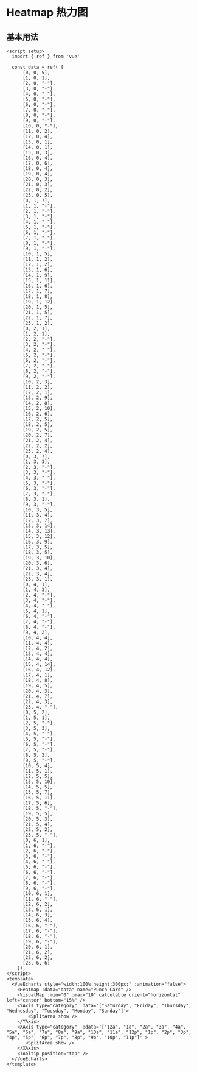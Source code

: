 # Heatmap 热力图

<script setup>
  import { ref } from 'vue'

  const data = ref( [
      [0, 0, 5],
      [1, 0, 1],
      [2, 0, "-"],
      [3, 0, "-"],
      [4, 0, "-"],
      [5, 0, "-"],
      [6, 0, "-"],
      [7, 0, "-"],
      [8, 0, "-"],
      [9, 0, "-"],
      [10, 0, "-"],
      [11, 0, 2],
      [12, 0, 4],
      [13, 0, 1],
      [14, 0, 1],
      [15, 0, 3],
      [16, 0, 4],
      [17, 0, 6],
      [18, 0, 4],
      [19, 0, 4],
      [20, 0, 3],
      [21, 0, 3],
      [22, 0, 2],
      [23, 0, 5],
      [0, 1, 7],
      [1, 1, "-"],
      [2, 1, "-"],
      [3, 1, "-"],
      [4, 1, "-"],
      [5, 1, "-"],
      [6, 1, "-"],
      [7, 1, "-"],
      [8, 1, "-"],
      [9, 1, "-"],
      [10, 1, 5],
      [11, 1, 2],
      [12, 1, 2],
      [13, 1, 6],
      [14, 1, 9],
      [15, 1, 11],
      [16, 1, 6],
      [17, 1, 7],
      [18, 1, 8],
      [19, 1, 12],
      [20, 1, 5],
      [21, 1, 5],
      [22, 1, 7],
      [23, 1, 2],
      [0, 2, 1],
      [1, 2, 1],
      [2, 2, "-"],
      [3, 2, "-"],
      [4, 2, "-"],
      [5, 2, "-"],
      [6, 2, "-"],
      [7, 2, "-"],
      [8, 2, "-"],
      [9, 2, "-"],
      [10, 2, 3],
      [11, 2, 2],
      [12, 2, 1],
      [13, 2, 9],
      [14, 2, 8],
      [15, 2, 10],
      [16, 2, 6],
      [17, 2, 5],
      [18, 2, 5],
      [19, 2, 5],
      [20, 2, 7],
      [21, 2, 4],
      [22, 2, 2],
      [23, 2, 4],
      [0, 3, 7],
      [1, 3, 3],
      [2, 3, "-"],
      [3, 3, "-"],
      [4, 3, "-"],
      [5, 3, "-"],
      [6, 3, "-"],
      [7, 3, "-"],
      [8, 3, 1],
      [9, 3, "-"],
      [10, 3, 5],
      [11, 3, 4],
      [12, 3, 7],
      [13, 3, 14],
      [14, 3, 13],
      [15, 3, 12],
      [16, 3, 9],
      [17, 3, 5],
      [18, 3, 5],
      [19, 3, 10],
      [20, 3, 6],
      [21, 3, 4],
      [22, 3, 4],
      [23, 3, 1],
      [0, 4, 1],
      [1, 4, 3],
      [2, 4, "-"],
      [3, 4, "-"],
      [4, 4, "-"],
      [5, 4, 1],
      [6, 4, "-"],
      [7, 4, "-"],
      [8, 4, "-"],
      [9, 4, 2],
      [10, 4, 4],
      [11, 4, 4],
      [12, 4, 2],
      [13, 4, 4],
      [14, 4, 4],
      [15, 4, 14],
      [16, 4, 12],
      [17, 4, 1],
      [18, 4, 8],
      [19, 4, 5],
      [20, 4, 3],
      [21, 4, 7],
      [22, 4, 3],
      [23, 4, "-"],
      [0, 5, 2],
      [1, 5, 1],
      [2, 5, "-"],
      [3, 5, 3],
      [4, 5, "-"],
      [5, 5, "-"],
      [6, 5, "-"],
      [7, 5, "-"],
      [8, 5, 2],
      [9, 5, "-"],
      [10, 5, 4],
      [11, 5, 1],
      [12, 5, 5],
      [13, 5, 10],
      [14, 5, 5],
      [15, 5, 7],
      [16, 5, 11],
      [17, 5, 6],
      [18, 5, "-"],
      [19, 5, 5],
      [20, 5, 3],
      [21, 5, 4],
      [22, 5, 2],
      [23, 5, "-"],
      [0, 6, 1],
      [1, 6, "-"],
      [2, 6, "-"],
      [3, 6, "-"],
      [4, 6, "-"],
      [5, 6, "-"],
      [6, 6, "-"],
      [7, 6, "-"],
      [8, 6, "-"],
      [9, 6, "-"],
      [10, 6, 1],
      [11, 6, "-"],
      [12, 6, 2],
      [13, 6, 1],
      [14, 6, 3],
      [15, 6, 4],
      [16, 6, "-"],
      [17, 6, "-"],
      [18, 6, "-"],
      [19, 6, "-"],
      [20, 6, 1],
      [21, 6, 2],
      [22, 6, 2],
      [23, 6, 6]
    ]);
</script>

## 基本用法

```vue
<script setup>
  import { ref } from 'vue'

  const data = ref( [
      [0, 0, 5],
      [1, 0, 1],
      [2, 0, "-"],
      [3, 0, "-"],
      [4, 0, "-"],
      [5, 0, "-"],
      [6, 0, "-"],
      [7, 0, "-"],
      [8, 0, "-"],
      [9, 0, "-"],
      [10, 0, "-"],
      [11, 0, 2],
      [12, 0, 4],
      [13, 0, 1],
      [14, 0, 1],
      [15, 0, 3],
      [16, 0, 4],
      [17, 0, 6],
      [18, 0, 4],
      [19, 0, 4],
      [20, 0, 3],
      [21, 0, 3],
      [22, 0, 2],
      [23, 0, 5],
      [0, 1, 7],
      [1, 1, "-"],
      [2, 1, "-"],
      [3, 1, "-"],
      [4, 1, "-"],
      [5, 1, "-"],
      [6, 1, "-"],
      [7, 1, "-"],
      [8, 1, "-"],
      [9, 1, "-"],
      [10, 1, 5],
      [11, 1, 2],
      [12, 1, 2],
      [13, 1, 6],
      [14, 1, 9],
      [15, 1, 11],
      [16, 1, 6],
      [17, 1, 7],
      [18, 1, 8],
      [19, 1, 12],
      [20, 1, 5],
      [21, 1, 5],
      [22, 1, 7],
      [23, 1, 2],
      [0, 2, 1],
      [1, 2, 1],
      [2, 2, "-"],
      [3, 2, "-"],
      [4, 2, "-"],
      [5, 2, "-"],
      [6, 2, "-"],
      [7, 2, "-"],
      [8, 2, "-"],
      [9, 2, "-"],
      [10, 2, 3],
      [11, 2, 2],
      [12, 2, 1],
      [13, 2, 9],
      [14, 2, 8],
      [15, 2, 10],
      [16, 2, 6],
      [17, 2, 5],
      [18, 2, 5],
      [19, 2, 5],
      [20, 2, 7],
      [21, 2, 4],
      [22, 2, 2],
      [23, 2, 4],
      [0, 3, 7],
      [1, 3, 3],
      [2, 3, "-"],
      [3, 3, "-"],
      [4, 3, "-"],
      [5, 3, "-"],
      [6, 3, "-"],
      [7, 3, "-"],
      [8, 3, 1],
      [9, 3, "-"],
      [10, 3, 5],
      [11, 3, 4],
      [12, 3, 7],
      [13, 3, 14],
      [14, 3, 13],
      [15, 3, 12],
      [16, 3, 9],
      [17, 3, 5],
      [18, 3, 5],
      [19, 3, 10],
      [20, 3, 6],
      [21, 3, 4],
      [22, 3, 4],
      [23, 3, 1],
      [0, 4, 1],
      [1, 4, 3],
      [2, 4, "-"],
      [3, 4, "-"],
      [4, 4, "-"],
      [5, 4, 1],
      [6, 4, "-"],
      [7, 4, "-"],
      [8, 4, "-"],
      [9, 4, 2],
      [10, 4, 4],
      [11, 4, 4],
      [12, 4, 2],
      [13, 4, 4],
      [14, 4, 4],
      [15, 4, 14],
      [16, 4, 12],
      [17, 4, 1],
      [18, 4, 8],
      [19, 4, 5],
      [20, 4, 3],
      [21, 4, 7],
      [22, 4, 3],
      [23, 4, "-"],
      [0, 5, 2],
      [1, 5, 1],
      [2, 5, "-"],
      [3, 5, 3],
      [4, 5, "-"],
      [5, 5, "-"],
      [6, 5, "-"],
      [7, 5, "-"],
      [8, 5, 2],
      [9, 5, "-"],
      [10, 5, 4],
      [11, 5, 1],
      [12, 5, 5],
      [13, 5, 10],
      [14, 5, 5],
      [15, 5, 7],
      [16, 5, 11],
      [17, 5, 6],
      [18, 5, "-"],
      [19, 5, 5],
      [20, 5, 3],
      [21, 5, 4],
      [22, 5, 2],
      [23, 5, "-"],
      [0, 6, 1],
      [1, 6, "-"],
      [2, 6, "-"],
      [3, 6, "-"],
      [4, 6, "-"],
      [5, 6, "-"],
      [6, 6, "-"],
      [7, 6, "-"],
      [8, 6, "-"],
      [9, 6, "-"],
      [10, 6, 1],
      [11, 6, "-"],
      [12, 6, 2],
      [13, 6, 1],
      [14, 6, 3],
      [15, 6, 4],
      [16, 6, "-"],
      [17, 6, "-"],
      [18, 6, "-"],
      [19, 6, "-"],
      [20, 6, 1],
      [21, 6, 2],
      [22, 6, 2],
      [23, 6, 6]
    ]);
</script>
<template>
  <VueEcharts style="width:100%;height:300px;" :animation="false">
    <Heatmap :data="data" name="Punch Card" />
    <VisualMap :min="0" :max="10" calculable orient="horizontal"  left="center" bottom="15%" />
    <YAxis type="category" :data='["Saturday", "Friday", "Thursday", "Wednesday", "Tuesday", "Monday", "Sunday"]'>
        <SplitArea show />
    </YAxis>
    <XAxis type="category"  :data='["12a", "1a", "2a", "3a", "4a", "5a", "6a", "7a", "8a", "9a", "10a", "11a", "12p", "1p", "2p", "3p", "4p", "5p", "6p", "7p", "8p", "9p", "10p", "11p"]' >
       <SplitArea show />
    </XAxis>
    <Tooltip position="top" />
  </VueEcharts>
</template>
```

<VueEcharts style="width:100%;height:300px;">
    <Heatmap :data="data" name="Punch Card" />
    <VisualMap :min="0" :max="10" calculable orient="horizontal"  left="center" bottom="15%" />
    <YAxis type="category" :data='["Saturday", "Friday", "Thursday", "Wednesday", "Tuesday", "Monday", "Sunday"]'>
        <SplitArea show />
    </YAxis>
    <XAxis type="category"  :data='["12a", "1a", "2a", "3a", "4a", "5a", "6a", "7a", "8a", "9a", "10a", "11a", "12p", "1p", "2p", "3p", "4p", "5p", "6p", "7p", "8p", "9p", "10p", "11p"]' >
       <SplitArea show />
    </XAxis>
    <Tooltip position="top" />
</VueEcharts>

